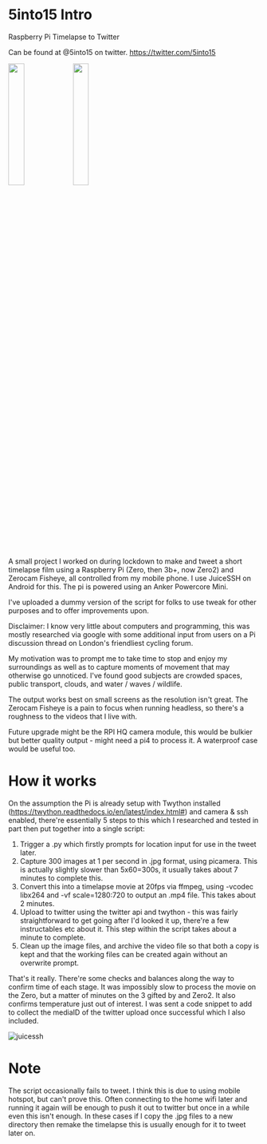 # 5into15 Intro
Raspberry Pi Timelapse to Twitter

Can be found at @5into15 on twitter. https://twitter.com/5into15

<img src="https://user-images.githubusercontent.com/99504166/153779085-ae81b9fd-8430-4060-80c7-e43bd4c171ad.jpg" width=25% height=25%> <img src="https://user-images.githubusercontent.com/99504166/153779589-3ab95c6e-386c-44c8-8270-993845d1ba98.jpg" width=25% height=25%>

A small project I worked on during lockdown to make and tweet a short timelapse film using a Raspberry Pi (Zero, then 3b+, now Zero2) and Zerocam Fisheye, all controlled from my mobile phone. I use JuiceSSH on Android for this. The pi is powered using an Anker Powercore Mini. 

I've uploaded a dummy version of the script for folks to use tweak for other purposes and to offer improvements upon.

Disclaimer: I know very little about computers and programming, this was mostly researched via google with some additional input from users on a Pi discussion thread on London's friendliest cycling forum. 

My motivation was to prompt me to take time to stop and enjoy my surroundings as well as to capture moments of movement that may otherwise go unnoticed. I've found good subjects are crowded spaces, public transport, clouds, and water / waves / wildlife.

The output works best on small screens as the resolution isn't great. The Zerocam Fisheye is a pain to focus when running headless, so there's a roughness to the videos that I live with. 

Future upgrade might be the RPI HQ camera module, this would be bulkier but better quality output - might need a pi4 to process it. A waterproof case would be useful too.

# How it works

On the assumption the Pi is already setup with Twython installed (https://twython.readthedocs.io/en/latest/index.html#) and camera & ssh enabled, there're essentially 5 steps to this which I researched and tested in part then put together into a single script:

1) Trigger a .py which firstly prompts for location input for use in the tweet later. 
2) Capture 300 images at 1 per second in .jpg format, using picamera. This is actually slightly slower than 5x60=300s, it usually takes about 7 minutes to complete this.
3) Convert this into a timelapse movie at 20fps via ffmpeg, using -vcodec libx264 and -vf scale=1280:720 to output an .mp4 file. This takes about 2 minutes.
4) Upload to twitter using the twitter api and twython - this was fairly straightforward to get going after I'd looked it up, there're a few instructables etc about it. This step within the script takes about a minute to complete.
5) Clean up the image files, and archive the video file so that both a copy is kept and that the working files can be created again without an overwrite prompt.

That's it really. There're some checks and balances along the way to confirm time of each stage. It was impossibly slow to process the movie on the Zero, but a matter of minutes on the 3 gifted by  and Zero2. It also confirms temperature just out of interest. I was sent a code snippet to add to collect the mediaID of the twitter upload once successful which I also included.

![juicessh](https://user-images.githubusercontent.com/99504166/153779762-a1e13fd0-bc3c-4d49-b648-1a4c8bbe9084.jpg)

# Note

The script occasionally fails to tweet. I think this is due to using mobile hotspot, but can't prove this. Often connecting to the home wifi later and running it again will be enough to push it out to twitter but once in a while even this isn't enough. In these cases if I copy the .jpg files to a new directory then remake the timelapse this is usually enough for it to tweet later on.
